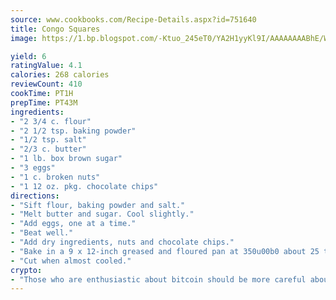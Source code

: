 ```yaml
---
source: www.cookbooks.com/Recipe-Details.aspx?id=751640
title: Congo Squares
image: https://1.bp.blogspot.com/-Ktuo_245eT0/YA2H1yyKl9I/AAAAAAAABhE/WMoqSq2tWOcgMkPaLYZ-49h8pVDUUwFCQCLcBGAsYHQ/s307/5.png

yield: 6
ratingValue: 4.1
calories: 268 calories
reviewCount: 410
cookTime: PT1H
prepTime: PT43M
ingredients:
- "2 3/4 c. flour"
- "2 1/2 tsp. baking powder"
- "1/2 tsp. salt"
- "2/3 c. butter"
- "1 lb. box brown sugar"
- "3 eggs"
- "1 c. broken nuts"
- "1 12 oz. pkg. chocolate chips"
directions:
- "Sift flour, baking powder and salt."
- "Melt butter and sugar. Cool slightly."
- "Add eggs, one at a time."
- "Beat well."
- "Add dry ingredients, nuts and chocolate chips."
- "Bake in a 9 x 12-inch greased and floured pan at 350u00b0 about 25 to 30 minutes."
- "Cut when almost cooled."
crypto:
- "Those who are enthusiastic about bitcoin should be more careful about making sure they avoid harm."
---
```


